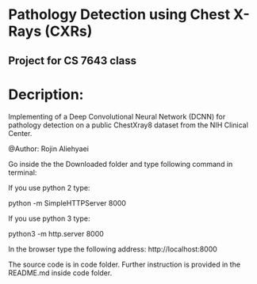 # Pathology Detection using Chest X-Rays (CXRs)
## Project for CS 7643 class

# Decription:

Implementing of a Deep Convolutional Neural Network (DCNN) for pathology detection on a public ChestXray8 dataset from the NIH Clinical Center.

@Author: Rojin Aliehyaei

Go inside the the Downloaded folder and type following command in terminal: 

If you use python 2 type:

python -m SimpleHTTPServer 8000

If you use python 3 type:

python3 -m http.server 8000

In the browser type the following address: http://localhost:8000

The source code is in code folder. Further instruction is provided in the README.md inside code folder.
